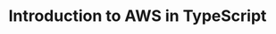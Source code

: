 ---
preview_image: ""
hero:
  image: /icons/containers.svg
  title: Introduction to AWS in TypeScript
main:
  duration: 90 minutes
  presenters:
    - name: Josh Kodroff
      role: Sr. Solutions Architect, Pulumi
    - name: Marina Novikova
      role: Sr. Partner Solutions Architect, AWS
  learn:
    - How to use TypeScript with Pulumi.
    - The basics of the Pulumi Programming Model
    - How to provision, update, and destroy AWS resources
  title: Introduction to AWS in TypeScript
  description: |
    In this workshop, you will learn the fundamentals of infrastructure as code through guided exercises. You will be introduced to Pulumi, an infrastructure-as-code platform, where you can use familiar programming languages to provision modern cloud infrastructure.

    This workshop is designed to help new users become familiar with the core concepts needed to effectively deploy resources on AWS. We will guide you through the Pulumi platform with diagrams and a series of labs to help accelerate your cloud projects.
  sortable_date: 2023-12-05T09:00:00.000-08:00
event_data:
  name: Introduction to AWS in TypeScript
  start_date: 2023-12-05T09:00:00.000-08:00
  end_date: 2023-12-05T10:30:00.000-08:00
  url: https://www.pulumi.com/resources/intro-to-aws-typescript
  description: |
    In this workshop, you will learn the fundamentals of infrastructure as code through guided exercises. You will be introduced to Pulumi, an infrastructure-as-code platform, where you can use familiar programming languages to provision modern cloud infrastructure. This workshop is designed to help new users become familiar with the core concepts needed to effectively deploy resources on AWS. We will guide you through the Pulumi platform with diagrams and a series of labs to help accelerate your cloud projects.
form:
  hubspot_form_id: 3051a439-0133-4417-b19b-bc1e33606db1
  salesforce_campaign_id: 701Du000000BQqHIAW
  gotowebinar_key: ""
featured: false
pre_recorded: false
pulumi_tv: false
unlisted: false
gated: true
type: webinars
external: false
block_external_search_index: false
aws_only: true
title: Introduction to AWS in TypeScript
title_tag: "Introduction to AWS in TypeScript"
meta_desc: Join this workshop to learn how to set up a successful Infrastructure as Code in TypeScript to provision and manage AWS at scale, using Pulumi.
meta_image: "/images/resources/intro-aws-classic-v6.png"
url_slug: intro-to-aws-typescript
---